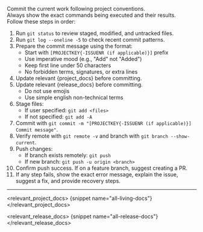 Commit the current work following project conventions.  
Always show the exact commands being executed and their results.  
Follow these steps in order:

1. Run `git status` to review staged, modified, and untracked files.
2. Run `git log --oneline -5` to check recent commit patterns.
3. Prepare the commit message using the format:
   - Start with `[PROJECTKEY{-ISSUENR (if applicable)}]` prefix
   - Use imperative mood (e.g., "Add" not "Added")
   - Keep first line under 50 characters
   - No forbidden terms, signatures, or extra lines
4. Update relevant {project_docs} before committing.
5. Update relevant {release_docs} before committing.
   - Do not use emojis
   - Use simple english non-technical terms
6. Stage files:
   - If user specified: `git add <files>`
   - If not specified: `git add -A`
7. Commit with `git commit -m "[PROJECTKEY{-ISSUENR (if applicable)}] Commit message"`.
8. Verify remote with `git remote -v` and branch with `git branch --show-current`.
9. Push changes:
   - If branch exists remotely: `git push`
   - If new branch: `git push -u origin <branch>`
10. Confirm push success. If on a feature branch, suggest creating a PR.
11. If any step fails, show the exact error message, explain the issue, suggest a fix, and provide recovery steps.
---
<relevant_project_docs>
{snippet name="all-living-docs"}
</relevant_project_docs>

<relevant_release_docs>
{snippet name="all-release-docs"}
</relevant_release_docs>
